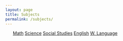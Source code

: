 ```yaml
---
layout: page
title: Subjects
permalink: /subjects/
---
```


<html>
<style>
ul li {display: inline-block;}
ul li:hover {background: #575757;
             color:  #575757;}
ul li:hover ul {display: block;}
ul li ul {
  position: absolute;
  width: 200px;
  display: none;
  background:  #575757;
}
ul li ul li {
  color: white;
  display: block;
  background:  #575757;
}

</style>
<body>

<div>
  <ul class="button-list">
    <li class="button">
      <a href="#">Math</a>
        <ul>
          <li><a href="#">Algebra 1</a></li>
          <li><a href="#">Algebra 2</a></li>
          <li><a href="#">Geometry</a></li>
          <li><a href="#">Pre Calculus</a></li>
          <li><a href="#">Calculus</a></li>
        </ul>
    </li>
    <li class="button">
      <a href="#">Science</a>
      <ul>
        <li><a href="{{ "/nav-bar/Subjectpages/Science/Biology.html" | prepend: site.baseurl }}">Biology</a></li>
        <!--Akash this is the link -->
        <li><a href="{{ "/nav-bar/Subjectpages/Science/Chemistry.html" | prepend: site.baseurl }}">Chemistry</a></li>
        <li><a href="#">Environmental Science</a></li>
      </ul>
    </li>
    <li class="button">
      <a href="#">Social Studies</a>
        <ul>
          <li><a href="#">U.S. History</a></li>
          <li><a href="#">World History</a></li>
          <li><a href="#">Government and Civics</a></li>
        </ul>
    </li>
    <li class="button">
      <a href="#">English</a>
        <ul>
          <li><a href="#">Grammer</a></li>
          <li><a href="#">Literature</a></li>
          <li><a href="#">AP Prep</a></li>
        </ul>
    </li>
    <li class="button">
      <a href="#">W. Language</a>
        <ul>
          <li><a href="#">Spanish</a></li>
        </ul>
    </li>
    <li>


